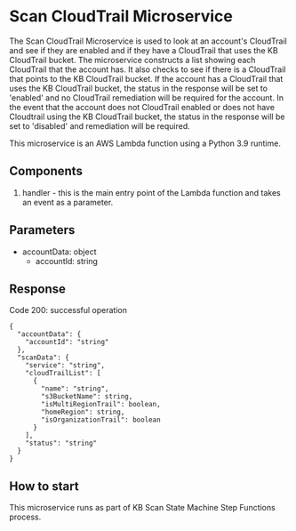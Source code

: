# Scan CloudTrail Microservice

The Scan CloudTrail Microservice is used to look at an account's CloudTrail and see if they are enabled and if they have a CloudTrail that uses the KB CloudTrail bucket. The microservice constructs a list showing each CloudTrail that the account has. It also checks to see if there is a CloudTrail that points to the KB CloudTrail bucket.  If the account has a CloudTrail that uses the KB CloudTrail bucket, the status in the response will be set to 'enabled' and no CloudTrail remediation will be required for the account.  In the event that the account does not CloudTrail enabled or does not have Cloudtrail using the KB CloudTrail bucket, the status in the response will be set to 'disabled' and remediation will be required.

This microservice is an AWS Lambda function using a Python 3.9 runtime.

## Components

1. handler - this is the main entry point of the Lambda function and takes an event as a parameter.

## Parameters

- accountData: object
  - accountId: string

## Response
Code 200: successful operation
```
{
  "accountData": {
    "accountId": "string"
  },
  "scanData": {
    "service": "string",
    "cloudTrailList": [
      {
        "name": "string",
        "s3BucketName": string,
        "isMultiRegionTrail": boolean,
        "homeRegion": string,
        "isOrganizationTrail": boolean
      }
    ],
    "status": "string"
  }
}
```

## How to start

This microservice runs as part of KB Scan State Machine Step Functions process.
